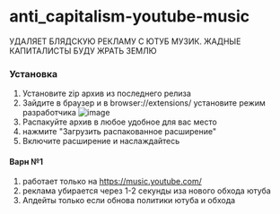 # anti_capitalism-youtube-music
УДАЛЯЕТ БЛЯДСКУЮ РЕКЛАМУ С ЮТУБ МУЗИК. ЖАДНЫЕ КАПИТАЛИСТЫ БУДУ ЖРАТЬ ЗЕМЛЮ

### Установка 
1. Установите zip архив из последнего релиза
2. Зайдите в браузер и в browser://extensions/ установите режим разработчика ![image](https://github.com/user-attachments/assets/218cc75a-14be-48e7-8bb3-7c5db1d3e562)
3. Распакуйте архив в любое удобное для вас место
4. нажмите "Загрузить распакованное расширение"
5. Включите расширение и наслаждайтесь

#### Варн №1
1. работает только на https://music.youtube.com/
2. реклама убирается через 1-2 секунды иза нового обхода ютуба
3. Апдейты только если обнова политики ютуба и обхода
